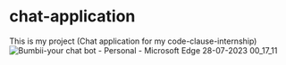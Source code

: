 # chat-application
This is my project (Chat application for my code-clause-internship)
![Bumbii-your chat bot - Personal - Microsoft​ Edge 28-07-2023 00_17_11](https://github.com/bhavagna-shreya/chat-application/assets/91515986/046780bf-4358-471a-8438-ffd8db0eb755)
